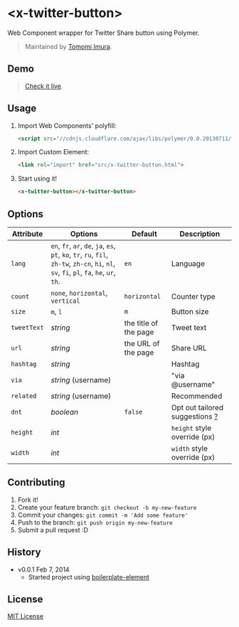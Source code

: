 # &lt;x-twitter-button&gt;

Web Component wrapper for Twitter Share button using Polymer.

> Maintained by [Tomomi Imura](https://github.com/yourname).

## Demo

> [Check it live](http://girliemac.github.io/x-twitter-button).

## Usage

1. Import Web Components' polyfill:

	```html
	<script src="//cdnjs.cloudflare.com/ajax/libs/polymer/0.0.20130711/polymer.min.js"></script>
	```

2. Import Custom Element:

	```html
	<link rel="import" href="src/x-twitter-button.html">
	```

3. Start using it!

	```html
	<x-twitter-button></x-twitter-button>
	```

## Options

Attribute  | Options                   | Default             | Description
---        | ---                       | ---                 | ---
`lang`      | `en`, `fr`, `ar`, `de`, `ja`, `es`, `pt`, `ko`, `tr`, `ru`, `fil`, `zh-tw`, `zh-cn`, `hi`, `nl`, `sv`, `fi`, `pl`, `fa`, `he`, `ur`, `th`.                 | `en`               | Language
`count`      | `none`, `horizontal`, `vertical` 	   | `horizontal`               | Counter type
`size`   | `m`, `l`                     | `m`               | Button size
`tweetText`   | *string*                     | the title of the page               | Tweet text
`url`   | *string*                     | the URL of the page               | Share URL
`hashtag`   | *string*                     |                | Hashtag
`via`   | *string* (username)                   |                | "via @username"
`related`   | *string* (username)                    |                | Recommended
`dnt`   | *boolean*                     | `false`               |   Opt out tailored suggestions [?](https://support.twitter.com/articles/20169421)
`height`   | *int*                     |                | `height` style override (px)
`width`   | *int*                     |                | `width` style override (px)

## Contributing

1. Fork it!
2. Create your feature branch: `git checkout -b my-new-feature`
3. Commit your changes: `git commit -m 'Add some feature'`
4. Push to the branch: `git push origin my-new-feature`
5. Submit a pull request :D

## History

* v0.0.1 Feb 7, 2014
	* Started project using [boilerplate-element](https://github.com/customelements/boilerplate-element)

## License

[MIT License](http://opensource.org/licenses/MIT)